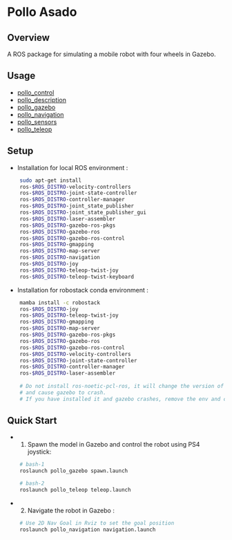 # Pollo Asado
## Overview
A ROS package for simulating a mobile robot with four wheels in Gazebo.

## Usage   
- [pollo_control](pollo_control/README.md)      
- [pollo_description](pollo_description/README.md)   
- [pollo_gazebo](pollo_gazebo/README.md)      
- [pollo_navigation](pollo_navigation/README.md) 
- [pollo_sensors](pollo_sensors/README.md)     
- [pollo_teleop](pollo_teleop/README.md)     

## Setup   
- Installation for local ROS environment :  
```bash
    sudo apt-get install 
    ros-$ROS_DISTRO-velocity-controllers 
    ros-$ROS_DISTRO-joint-state-controller 
    ros-$ROS_DISTRO-controller-manager 
    ros-$ROS_DISTRO-joint_state_publisher
    ros-$ROS_DISTRO-joint_state_publisher_gui
    ros-$ROS_DISTRO-laser-assembler 
    ros-$ROS_DISTRO-gazebo-ros-pkgs 
    ros-$ROS_DISTRO-gazebo-ros 
    ros-$ROS_DISTRO-gazebo-ros-control 
    ros-$ROS_DISTRO-gmapping 
    ros-$ROS_DISTRO-map-server 
    ros-$ROS_DISTRO-navigation 
    ros-$ROS_DISTRO-joy 
    ros-$ROS_DISTRO-teleop-twist-joy 
    ros-$ROS_DISTRO-teleop-twist-keyboard 
```   

- Installation for robostack conda environment :  
```bash
    mamba install -c robostack 
    ros-$ROS_DISTRO-joy 
    ros-$ROS_DISTRO-teleop-twist-joy
    ros-$ROS_DISTRO-gmapping 
    ros-$ROS_DISTRO-map-server 
    ros-$ROS_DISTRO-gazebo-ros-pkgs 
    ros-$ROS_DISTRO-gazebo-ros 
    ros-$ROS_DISTRO-gazebo-ros-control 
    ros-$ROS_DISTRO-velocity-controllers 
    ros-$ROS_DISTRO-joint-state-controller 
    ros-$ROS_DISTRO-controller-manager 
    ros-$ROS_DISTRO-laser-assembler  
    
    # Do not install ros-noetic-pcl-ros, it will change the version of some pkgs,     
    # and cause gazebo to crash.    
    # If you have installed it and gazebo crashes, remove the env and create a new one.   
```   

## Quick Start
- 1. Spawn the model in Gazebo and control the robot using PS4 joystick:   
```bash    
    # bash-1
    roslaunch pollo_gazebo spawn.launch
```
```bash
    # bash-2
    roslaunch pollo_teleop teleop.launch
```  

- 2. Navigate the robot in Gazebo :   
```bash
    # Use 2D Nav Goal in Rviz to set the goal position
    roslaunch pollo_navigation navigation.launch
```